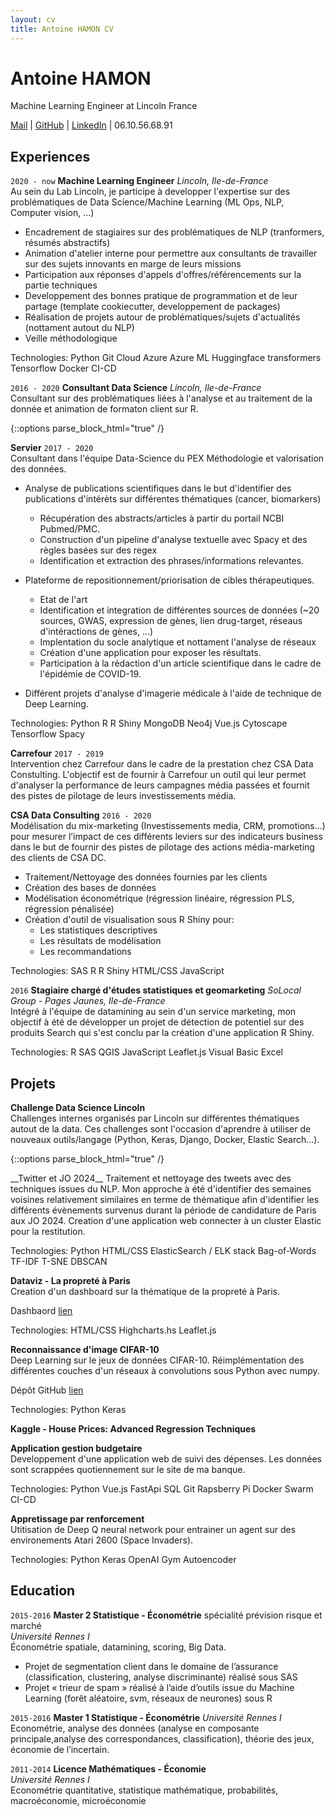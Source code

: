 ```yaml
---
layout: cv
title: Antoine HAMON CV
---
```


# Antoine HAMON
Machine Learning Engineer at Lincoln France

<div id="webaddress">
    <a href="mailto:antoine.hamon@protonmail.com"><i class="far fa-envelope"></i> Mail</a>
    | <a href="https://github.com/ZwAnto"><i class="fab fa-github"></i> GitHub</a>
    | <a href="https://www.linkedin.com/in/hamonantoine/"><i class="fab fa-linkedin"></i> LinkedIn</a>
    | <i class="fab fa-phone"></i> 06.10.56.68.91
</div>

## Experiences

`2020 - now`
__Machine Learning Engineer__ *Lincoln, Ile-de-France*  
Au sein du Lab Lincoln, je participe à developper l'expertise sur des problématiques de Data Science/Machine Learning (ML Ops, NLP, Computer vision, ...)
* Encadrement de stagiaires sur des problématiques de NLP (tranformers, résumés abstractifs)
* Animation d'atelier interne pour permettre aux consultants de travailler sur des sujets innovants en marge de leurs missions
* Participation aux réponses d'appels d'offres/référencements sur la partie techniques
* Developpement des bonnes pratique de programmation et de leur partage (template cookiecutter, developpement de packages)
* Réalisation de projets autour de problématiques/sujets d'actualités (nottament autout du NLP)
* Veille méthodologique

Technologies: 
<span class="tech-badge"><img class="python"/>Python</span>
<span class="tech-badge"><img class="git"/>Git</span>
<span class="tech-badge">Cloud Azure</span>
<span class="tech-badge">Azure ML</span>
<span class="tech-badge"><img class="huggingface"/>Huggingface transformers</span>
<span class="tech-badge"><img class="tensorflow"/>Tensorflow</span>
<span class="tech-badge"><img class="docker"/>Docker</span>
<span class="tech-badge">CI-CD</span>

`2016 - 2020`
__Consultant Data Science__ *Lincoln, Ile-de-France*  
Consultant sur des problématiques liées à l'analyse et au traitement de la donnée et animation de formaton client sur R.

{::options parse_block_html="true" /}
<div class='sub_container'> 

__Servier__ `2017 - 2020`  
Consultant dans l'équipe Data-Science du PEX Méthodologie et valorisation des données.
*  Analyse de publications scientifiques dans le but d'identifier des publications d'intérèts sur différentes thématiques (cancer, biomarkers)
    * Récupération des abstracts/articles à partir du portail NCBI Pubmed/PMC.
    * Construction d'un pipeline d'analyse textuelle avec Spacy et des règles basées sur des regex
    * Identification et extraction des phrases/informations relevantes.

* Plateforme de repositionnement/priorisation de cibles thérapeutiques.
    * Etat de l'art
    * Identification et integration de différentes sources de données (~20 sources, GWAS, expression de gènes, lien drug-target, réseaus d'intéractions de gènes, ...)
    * Implentation du socle analytique et nottament l'analyse de réseaux
    * Création d'une application pour exposer les résultats.
    * Participation à la rédaction d'un article scientifique dans le cadre de l'épidémie de COVID-19.
* Différent projets d'analyse d'imagerie médicale à l'aide de technique de Deep Learning.  

Technologies: 
<span class="tech-badge"><img class="python"/>Python</span>
<span class="tech-badge"><img class="r"/>R</span>
<span class="tech-badge">R Shiny</span>
<span class="tech-badge"><img class="mongo"/>MongoDB</span>
<span class="tech-badge">Neo4j</span>
<span class="tech-badge"><img class="vue"/>Vue.js</span>
<span class="tech-badge">Cytoscape</span>
<span class="tech-badge"><img class="tensorflow"/>Tensorflow</span>
<span class="tech-badge"><img class="spacy"/>Spacy</span>

__Carrefour__ `2017 - 2019`  
Intervention chez Carrefour dans le cadre de la prestation chez CSA Data Constulting. L'objectif est de fournir à Carrefour un outil qui leur permet d'analyser la performance de leurs campagnes média passées et fournit des pistes de pilotage de leurs investissements média.

__CSA Data Consulting__ `2016 - 2020`  
Modélisation du mix-marketing (Investissements media, CRM, promotions...) pour mesurer l’impact de ces différents leviers sur des indicateurs business dans le but de fournir des pistes de pilotage des actions média-marketing des clients de CSA DC.
* Traitement/Nettoyage des données fournies par les clients
* Création des bases de données
* Modélisation économétrique (régression linéaire, régression PLS, régression pénalisée)
* Création d'outil de visualisation sous R Shiny pour:
    - Les statistiques descriptives
    - Les résultats de modélisation
    - Les recommandations

Technologies: 
<span class="tech-badge">SAS</span>
<span class="tech-badge"><img class="r"/>R</span>
<span class="tech-badge">R Shiny</span>
<span class="tech-badge">HTML/CSS</span>
<span class="tech-badge">JavaScript</span>
</div>

`2016`
__Stagiaire chargé d'études statistiques et geomarketing__ *SoLocal Group - Pages Jaunes, Ile-de-France*  
Intégré à l'équipe de datamining au sein d'un service marketing, mon objectif à été de développer un projet de détection de potentiel sur des produits Search qui s'est conclu par la création d'une application R Shiny.

Technologies: 
<span class="tech-badge"><img class="r"/>R</span>
<span class="tech-badge">SAS</span>
<span class="tech-badge">QGIS</span>
<span class="tech-badge">JavaScript</span>
<span class="tech-badge">Leaflet.js</span>
<span class="tech-badge">Visual Basic</span>
<span class="tech-badge">Excel</span>

## Projets

__Challenge Data Science Lincoln__  
Challenges internes organisés par Lincoln sur différentes thématiques autout de la data. Ces challenges sont l'occasion d'aprendre à utiliser de nouveaux outils/langage (Python, Keras, Django, Docker, Elastic Search...).  

{::options parse_block_html="true" /}
<div class='sub_container'>
__Twitter et JO 2024__  
Traitement et nettoyage des tweets avec des techniques issues du NLP. Mon approche à été d'identifier des semaines voisines relativement similaires en terme de thématique afin d'identifier les différents évènements survenus durant la période de candidature de Paris aux JO 2024. Creation d'une application web connecter à un cluster Elastic pour la restitution.  

Technologies: 
<span class="tech-badge"><img class="python"/>Python</span>
<span class="tech-badge">HTML/CSS</span>
<span class="tech-badge"><img class="elastic"/>ElasticSearch / ELK stack</span>
<span class="tech-badge">Bag-of-Words</span>
<span class="tech-badge">TF-IDF</span>
<span class="tech-badge">T-SNE</span>
<span class="tech-badge">DBSCAN  </span>

__Dataviz - La propreté à Paris__  
Creation d'un dashboard sur la thématique de la propreté à Paris.  

<i class="fab fa-rocket"></i> Dashbaord <a href='https://zwanto.org/lincoln/'>lien</a>  

Technologies: 
<span class="tech-badge">HTML/CSS</span>
<span class="tech-badge">Highcharts.hs</span>
<span class="tech-badge">Leaflet.js  </span>

__Reconnaissance d'image CIFAR-10__  
Deep Learning sur le jeux de données CIFAR-10. Réimplémentation des différentes couches d'un réseaux à convolutions sous Python avec numpy. 

<i class="fab fa-github"></i> Dépôt GitHub <a href='https://github.com/Zwanto/pynet/'>lien</a>  

Technologies: 
<span class="tech-badge"><img class="python"/>Python</span>
<span class="tech-badge"><img class="keras"/>Keras</span>

__Kaggle - House Prices: Advanced Regression Techniques__  
</div>

__Application gestion budgetaire__  
Developpement d'une application web de suivi des dépenses.  Les données sont scrappées quotiennement sur le site de ma banque.  

Technologies: 
<span class="tech-badge"><img class="python"/>Python</span>
<span class="tech-badge"><img class="vue"/>Vue.js</span>
<span class="tech-badge">FastApi</span>
<span class="tech-badge">SQL</span>
<span class="tech-badge"><img class="git"/>Git</span>
<span class="tech-badge"><img class="rpi"/>Rapsberry Pi</span>
<span class="tech-badge"><img class="docker"/>Docker Swarm</span>
<span class="tech-badge">CI-CD</span>

__Appretissage par renforcement__  
Utitisation de Deep Q neural network pour entrainer un agent sur des environements Atari 2600 (Space Invaders).  

Technologies:
<span class="tech-badge"><img class="python"/>Python</span>
<span class="tech-badge"><img class="keras"/>Keras</span>
<span class="tech-badge"><img class="openai"/>OpenAI Gym</span>
<span class="tech-badge">Autoencoder</span>


## Education

`2015-2016`
__Master 2 Statistique - Économétrie__ spécialité prévision risque et marché  
*Université Rennes I*  
Économétrie spatiale, datamining, scoring, Big Data.
* Projet de segmentation client dans le domaine de lʼassurance (classification, clustering, analyse discriminante) réalisé sous SAS
* Projet « trieur de spam » réalisé à lʼaide dʼoutils issue du Machine Learning (forêt aléatoire, svm, réseaux de neurones) sous R

`2015-2016`
__Master 1 Statistique - Économétrie__
*Université Rennes I*  
Econométrie, analyse des données (analyse en composante principale,analyse des correspondances, classification), théorie des jeux, économie de lʼincertain.

`2011-2014`
__Licence Mathématiques - Économie__  
*Université Rennes I*  
Econométrie quantitative, statistique mathématique, probabilités,
macroéconomie, microéconomie
